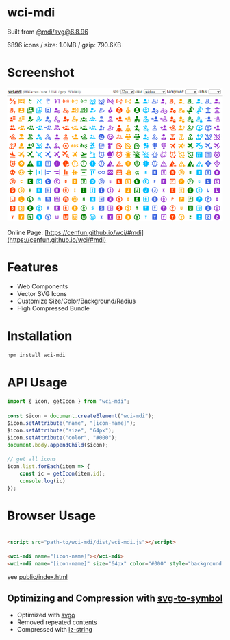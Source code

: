 # wci-mdi
Built from [@mdi/svg@6.8.96](https://github.com/Templarian/MaterialDesign-SVG)  

6896 icons / size: 1.0MB / gzip: 790.6KB  



# Screenshot
![screenshot](public/screenshot.png)

Online Page: [https://cenfun.github.io/wci/#mdi](https://cenfun.github.io/wci/#mdi)

# Features
* Web Components
* Vector SVG Icons 
* Customize Size/Color/Background/Radius
* High Compressed Bundle
# Installation
```sh
npm install wci-mdi
```
# API Usage
```js
import { icon, getIcon } from "wci-mdi";

const $icon = document.createElement("wci-mdi");
$icon.setAttribute("name", "[icon-name]");
$icon.setAttribute("size", "64px");
$icon.setAttribute("color", "#000");
document.body.appendChild($icon);

// get all icons
icon.list.forEach(item => {
    const ic = getIcon(item.id);
    console.log(ic)
});
```
# Browser Usage
```html

<script src="path-to/wci-mdi/dist/wci-mdi.js"></script>

<wci-mdi name="[icon-name]"></wci-mdi>
<wci-mdi name="[icon-name]" size="64px" color="#000" style="background:#f5f5f5;"></wci-mdi>
```
see [public/index.html](public/index.html)

## Optimizing and Compression with [svg-to-symbol](https://github.com/cenfun/svg-to-symbol)
* Optimized with [svgo](https://github.com/svg/svgo)
* Removed repeated contents
* Compressed with [lz-string](https://github.com/pieroxy/lz-string)